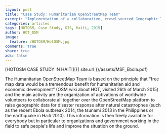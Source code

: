 ```yaml
---
layout: post
title: "Case Study: Humanitarian OpenStreetMap Team"
excerpt: "Implementation of a collaborative, crowd-sourced Geographic Information System for humanitarian aid and economic development."
categories: articles
tags: [HOTOSM, Case Study, GIS, Haiti, 2015]
author: HOT_OSM
image:
  feature: /HOTOSM/HotOSM.jpg
comments: true
share: true
ads: false
---
```


[HOTOSM CASE STUDY IN HAITI]({{ site.url }}/assets/MSF_Ebola.pdf)

The Humanitarian OpenStreetMap Team is based on the principle that “free map data would be a tremendous benefit for humanitarian aid and economic development” (OSM wiki about HOT, visited 26th of March 2015) and the main activity are the organization of activations of worldwide volunteers to collaborate all together over the OpenStreetMap platform to raise geographic data for disaster response after natural catastrophes (such as the recent Ebola outbreak 2014, the tsunami 2013 in the Philippines or the earthquake in Haiti 2010). This information is then freely available for everybody but in particular to organizations and government working in the field to safe people's life and improve the situation on the ground.
